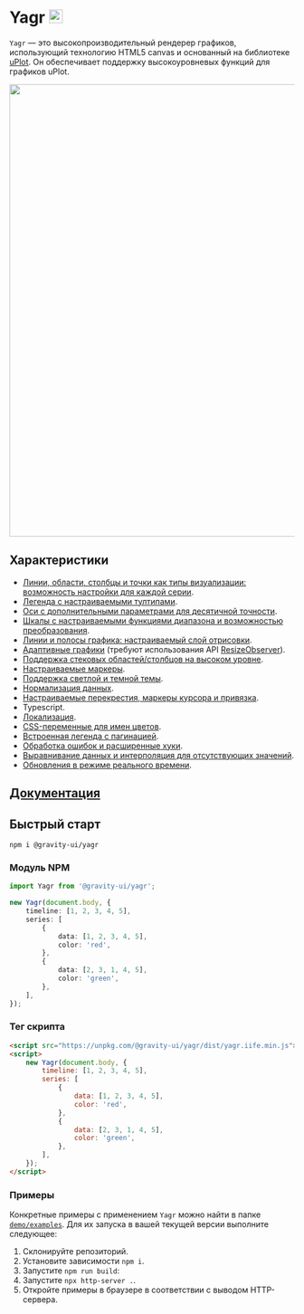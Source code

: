 # Yagr <img src="https://raw.githubusercontent.com/gravity-ui/yagr/main/docs/assets/yagr.svg" width="24px" height="24px" />

`Yagr` — это высокопроизводительный рендерер графиков, использующий технологию HTML5 canvas и основанный на библиотеке [uPlot](https://github.com/leeoniya/uPlot). Он обеспечивает поддержку высокоуровневых функций для графиков uPlot.

<img src="https://raw.githubusercontent.com/gravity-ui/yagr/main/docs/assets/demo.png" width="800" />

## Характеристики

-   [Линии, области, столбцы и точки как типы визуализации: возможность настройки для каждой серии](https://yagr.tech/en/api/visualization).
-   [Легенда с настраиваемыми тултипами](https://yagr.tech/en/plugins/tooltip).
-   [Оси с дополнительными параметрами для десятичной точности](https://yagr.tech/en/api/axes).
-   [Шкалы с настраиваемыми функциями диапазона и возможностью преобразования](https://yagr.tech/en/api/scales).
-   [Линии и полосы графика: настраиваемый слой отрисовки](https://yagr.tech/en/plugins/plot-lines).
-   [Адаптивные графики](https://yagr.tech/en/api/settings#adaptivity) (требуют использования API [ResizeObserver](https://developer.mozilla.org/en-US/docs/Web/API/ResizeObserver)).
-   [Поддержка стековых областей/столбцов на высоком уровне](https://yagr.tech/en/api/scales#stacking).
-   [Настраиваемые маркеры](./docs/api/markers.md).
-   [Поддержка светлой и темной темы](https://yagr.tech/en/api/settings#theme).
-   [Нормализация данных](https://yagr.tech/en/api/scales#normalization).
-   [Настраиваемые перекрестия, маркеры курсора и привязка](https://yagr.tech/en/api/cursor).
-   Typescript.
-   [Локализация](https://yagr.tech/en/api/settings#localization).
-   [CSS-переменные для имен цветов](https://yagr.tech/en/api/css).
-   [Встроенная легенда с пагинацией](https://yagr.tech/en/plugins/legend).
-   [Обработка ошибок и расширенные хуки](https://yagr.tech/en/api/lifecycle).
-   [Выравнивание данных и интерполяция для отсутствующих значений](https://yagr.tech/en/api/data-processing).
-   [Обновления в режиме реального времени](https://yagr.tech/en/api/dynamic-updates).

## [Документация](https://yagr.tech)

## Быстрый старт

```
npm i @gravity-ui/yagr
```

### Модуль NPM

```typescript
import Yagr from '@gravity-ui/yagr';

new Yagr(document.body, {
    timeline: [1, 2, 3, 4, 5],
    series: [
        {
            data: [1, 2, 3, 4, 5],
            color: 'red',
        },
        {
            data: [2, 3, 1, 4, 5],
            color: 'green',
        },
    ],
});
```

### Тег скрипта

```html
<script src="https://unpkg.com/@gravity-ui/yagr/dist/yagr.iife.min.js"></script>
<script>
    new Yagr(document.body, {
        timeline: [1, 2, 3, 4, 5],
        series: [
            {
                data: [1, 2, 3, 4, 5],
                color: 'red',
            },
            {
                data: [2, 3, 1, 4, 5],
                color: 'green',
            },
        ],
    });
</script>
```

### Примеры

Конкретные примеры с применением `Yagr` можно найти в папке [`demo/examples`](./demo/examples/). Для их запуска в вашей текущей версии выполните следующее:

1. Склонируйте репозиторий.
2. Установите зависимости `npm i`.
3. Запустите `npm run build`:
4. Запустите `npx http-server .`.
5. Откройте примеры в браузере в соответствии с выводом HTTP-сервера.
